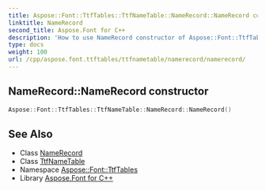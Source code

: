 ```yaml
---
title: Aspose::Font::TtfTables::TtfNameTable::NameRecord::NameRecord constructor
linktitle: NameRecord
second_title: Aspose.Font for C++
description: 'How to use NameRecord constructor of Aspose::Font::TtfTables::TtfNameTable::NameRecord class in C++.'
type: docs
weight: 100
url: /cpp/aspose.font.ttftables/ttfnametable/namerecord/namerecord/
---
```

## NameRecord::NameRecord constructor




```cpp
Aspose::Font::TtfTables::TtfNameTable::NameRecord::NameRecord()
```

## See Also

* Class [NameRecord](../)
* Class [TtfNameTable](../../)
* Namespace [Aspose::Font::TtfTables](../../../)
* Library [Aspose.Font for C++](../../../../)
